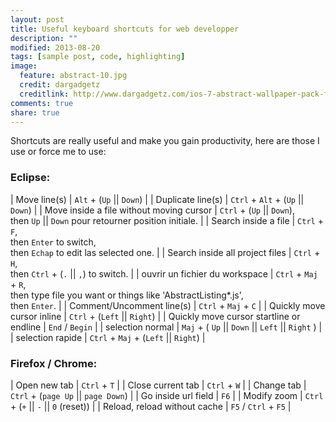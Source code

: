 ```yaml
---
layout: post
title: Useful keyboard shortcuts for web developper
description: ""
modified: 2013-08-20
tags: [sample post, code, highlighting]
image:
  feature: abstract-10.jpg
  credit: dargadgetz
  creditlink: http://www.dargadgetz.com/ios-7-abstract-wallpaper-pack-for-iphone-5-and-ipod-touch-retina/
comments: true
share: true  
---
```


Shortcuts are really useful and make you gain productivity, here are those I use or force me to use:

### Eclipse:

| Move line(s) | `Alt` + (`Up` \|\| `Down`) |
| Duplicate line(s) | `Ctrl` + `Alt` + (`Up` \|\| `Down`) |
| Move inside a file without moving cursor | `Ctrl` + (`Up` \|\| `Down`),<br>then `Up` \|\| `Down` pour retourner position initiale. |
| Search inside a file | `Ctrl` + `F`,<br>then `Enter` to switch,<br>then `Echap` to edit las selected one. |
| Search inside all project files | `Ctrl` + `H`,<br>then `Ctrl` + (`.` \|\| `,`) to switch. |
| ouvrir un fichier du workspace | `Ctrl` + `Maj` + `R`,<br>then type file you want or things like 'AbstractListing*.js',<br>then `Enter`. |
| Comment/Uncomment line(s) | `Ctrl` + `Maj` + `C` |
| Quickly move cursor inline | `Ctrl` + (`Left` \|\| `Right`) |
| Quickly move cursor startline or endline | `End` / `Begin` |
| selection normal | `Maj` + ( `Up` \|\| `Down` \|\| `Left` \|\| `Right` ) |
| selection rapide | `Ctrl` + `Maj` + (`Left` \|\| `Right`) |

### Firefox / Chrome:

| Open new tab | `Ctrl` + `T` |
| Close current tab | `Ctrl` + `W` |
| Change tab | `Ctrl` + (`page Up` \|\| `page Down`) |
| Go inside url field | `F6` |
| Modify zoom | `Ctrl` + (`+` \|\| `-` \|\| `0` (reset)) |
| Reload, reload without cache | `F5` / `Ctrl` + `F5` |